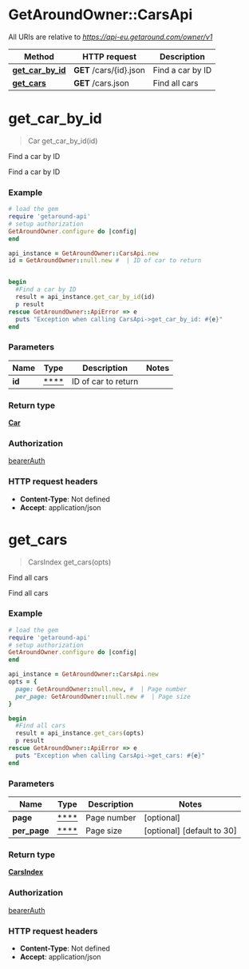 # GetAroundOwner::CarsApi

All URIs are relative to *https://api-eu.getaround.com/owner/v1*

Method | HTTP request | Description
------------- | ------------- | -------------
[**get_car_by_id**](CarsApi.md#get_car_by_id) | **GET** /cars/{id}.json | Find a car by ID
[**get_cars**](CarsApi.md#get_cars) | **GET** /cars.json | Find all cars

# **get_car_by_id**
> Car get_car_by_id(id)

Find a car by ID

Find a car by ID

### Example
```ruby
# load the gem
require 'getaround-api'
# setup authorization
GetAroundOwner.configure do |config|
end

api_instance = GetAroundOwner::CarsApi.new
id = GetAroundOwner::null.new #  | ID of car to return


begin
  #Find a car by ID
  result = api_instance.get_car_by_id(id)
  p result
rescue GetAroundOwner::ApiError => e
  puts "Exception when calling CarsApi->get_car_by_id: #{e}"
end
```

### Parameters

Name | Type | Description  | Notes
------------- | ------------- | ------------- | -------------
 **id** | [****](.md)| ID of car to return | 

### Return type

[**Car**](Car.md)

### Authorization

[bearerAuth](../README.md#bearerAuth)

### HTTP request headers

 - **Content-Type**: Not defined
 - **Accept**: application/json



# **get_cars**
> CarsIndex get_cars(opts)

Find all cars

Find all cars

### Example
```ruby
# load the gem
require 'getaround-api'
# setup authorization
GetAroundOwner.configure do |config|
end

api_instance = GetAroundOwner::CarsApi.new
opts = { 
  page: GetAroundOwner::null.new, #  | Page number
  per_page: GetAroundOwner::null.new #  | Page size
}

begin
  #Find all cars
  result = api_instance.get_cars(opts)
  p result
rescue GetAroundOwner::ApiError => e
  puts "Exception when calling CarsApi->get_cars: #{e}"
end
```

### Parameters

Name | Type | Description  | Notes
------------- | ------------- | ------------- | -------------
 **page** | [****](.md)| Page number | [optional] 
 **per_page** | [****](.md)| Page size | [optional] [default to 30]

### Return type

[**CarsIndex**](CarsIndex.md)

### Authorization

[bearerAuth](../README.md#bearerAuth)

### HTTP request headers

 - **Content-Type**: Not defined
 - **Accept**: application/json



